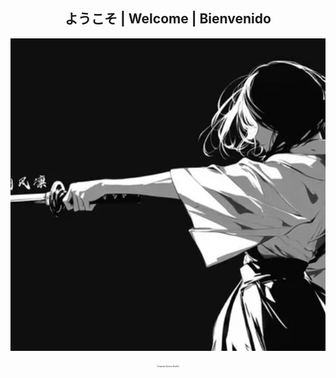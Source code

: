 <div align="center">
  <h2>ようこそ | Welcome | Bienvenido</h2>
  <img src="https://github.com/NingJjwo/NingJjwo/blob/main/backgroundl.png" alt="name" width="100%" style="object-fit: cover; height: 500px;">
  <br><br>
</div>
<p align="center" style="font-size: 20%;"><em>Computer Science Student</em></p>

